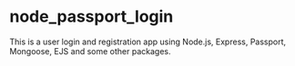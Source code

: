 # node_passport_login
This is a user login and registration app using Node.js, Express, Passport, Mongoose, EJS and some other packages.
